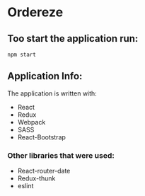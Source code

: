 # Ordereze

## Too start the application run:
`npm start`

## Application Info:
The application is written with:
- React
- Redux
- Webpack
- SASS
- React-Bootstrap

### Other libraries that were used:
- React-router-date
- Redux-thunk
- eslint
